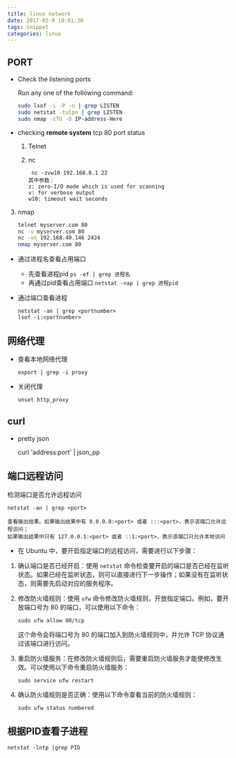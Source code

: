 ```yaml
---
title: linux network
date: 2017-05-9 10:01:30
tags: snippet
categories: linux
---
```


## PORT

- Check the listening ports
  
  Run any one of the following command:
  
  ```bash
  sudo lsof -i -P -n | grep LISTEN 
  sudo netstat -tulpn | grep LISTEN
  sudo nmap -sTU -O IP-address-Here
  ```

- checking **remote system** tcp 80 port status
  
  1. Telnet
  
  2. nc
     
     ```
      nc -zvw10 192.168.0.1 22
     其中参数：
     z: zero-I/O mode which is used for scanning
     v: for verbose output
     w10: timeout wait seconds
     ```
3. nmap
   
   ```bash
   telnet myserver.com 80 
   nc -v myserver.com 80
   nc -vn 192.168.40.146 2424
   nmap myserver.com 80 
   ```
- 通过进程名查看占用端口
  
  - 先查看进程pid    `ps -ef | grep 进程名 `
  - 再通过pid查看占用端口    `netstat -nap | grep 进程pid `

- 通过端口查看进程
  
  ```shell
  netstat -an | grep <portnumber>
  lsof -i:<portnumber>
  ```

## 网络代理

- 查看本地网络代理
  
  ```
  export | grep -i proxy
  ```

- 关闭代理
  
  ```shell
  unset http_proxy 
  ```

## curl

- pretty json 

  curl 'address:port' | json_pp

## 端口远程访问

检测端口是否允许远程访问

```
netstat -an | grep <port>

查看输出结果。如果输出结果中有 0.0.0.0:<port> 或者 :::<port>，表示该端口允许远程访问；
如果输出结果中只有 127.0.0.1:<port> 或者 ::1:<port>，表示该端口只允许本地访问
```

- 在 Ubuntu 中，要开启指定端口的远程访问，需要进行以下步骤：

1. 确认端口是否已经开启：使用 `netstat` 命令检查要开启的端口是否已经在监听状态。如果已经在监听状态，则可以直接进行下一步操作；如果没有在监听状态，则需要先启动对应的服务程序。

2. 修改防火墙规则：使用 `ufw` 命令修改防火墙规则，开放指定端口。例如，要开放端口号为 80 的端口，可以使用以下命令：

   ```
   sudo ufw allow 80/tcp
   ```

   这个命令会将端口号为 80 的端口加入到防火墙规则中，并允许 TCP 协议通过该端口进行访问。

3. 重启防火墙服务：在修改防火墙规则后，需要重启防火墙服务才能使修改生效。可以使用以下命令重启防火墙服务：

   ```
   sudo service ufw restart
   ```

4. 确认防火墙规则是否正确：使用以下命令查看当前的防火墙规则：

   ```
   sudo ufw status numbered
   ```

## 根据PID查看子进程

```
netstat -lntp |grep PID
```

